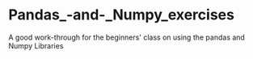 # Pandas_-and-_Numpy_exercises
A good work-through for the beginners' class on using the pandas and Numpy Libraries
